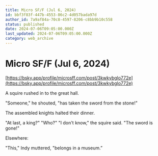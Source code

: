 ```yaml
---
title: Micro SF/F (Jul 6, 2024)
id: bbf3f83f-447b-4553-86c2-4d057bada97d
author_id: 7a9af84a-70c8-4597-8206-c8bb9b10c558
status: published
date: 2024-07-06T09:05:00.000Z
last_updated: 2024-07-06T09:05:00.000Z
category: web_archive
---
```


# Micro SF/F (Jul 6, 2024)


[https://bsky.app/profile/microsff.com/post/3kwkybglo772e](https://bsky.app/profile/microsff.com/post/3kwkybglo772e)



A squire rushed in to the great hall. 

"Someone," he shouted, "has taken the sword from the stone!" 

The assembled knights halted their dinner. 

"At last, a king?" "Who?" "I don't know," the squire said. "The sword is gone!" 

Elsewhere: 

"This," Indy muttered, "belongs in a museum.”


